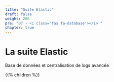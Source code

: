 ```yaml
---
title: "Suite Elastic"
draft: false
weight: 206
pre: "07 - <i class='fas fa-database'></i> "
chapter: true
---
```


# La suite Elastic

Base de données et centralisation de logs avancée

{{% children  %}}

<!--

Monitoring d’applications avec ELK & Elastic APM
Collecte, manipulation et contrôle de données applicatives
Objectifs
 Découvrir Elasticsearch et les dernières nouveautés d’Elastic Stack  Connaissance de la stack ELK (avec Beats ELKB / BELK) Alimenter Elasticsearch avec de nombreuses sources de données Structurer et enrichir des données hétérogènes
 Transférer des données brutes depuis un fichier ou un broker  Produire des tableaux de bords / dashboards avec Kibana Monitoring système, JMX, Métier et BI Validation et contrôle des performances par APM
Programme
1ère partie : Les bases de la suite ELK
￼
￼ ￼
Durée 3 jours 21 heures
￼
￼
1.
2.
3.
Présentation générale
 Les moteurs de recherches  Les solutions existantes Elasticsearch et Kibana Les cas d'utilisation
 La suite Elastic Indexation de documents
 Création et Suppression d'un index Indexation d'un document Mise à jour et suppression d'un document  Récupérer tous les documents indexés Indexation en masse via l'API bulk Les alias
Schéma et Structure d'un document ELK
 Le Mapping Les Char Filters Les Tokenizers Les Token Filters Les Analyzers built-in et custom  Tester son schéma Les Templates
￼ ￼ ￼
2ème partie : Manipulation et Extraction des données
	1.	Recherches  La syntaxe Lucene Les recherches full text Les recherches exactes Les recherches géographiques  Les recherches boolèennes
	2.	Agrégations  Structures de test Structures de répétition
	3.	Passer à la pratique  Comment récupérer des données efficacement  Appliquer les bonnes pratiques d’utilisation
￼ ￼ ￼ ￼
1
￼
3ème partie : La collecte massive de données
1. Beats
 Ingest Pipeline  Filebeat Metricbeat Packetbeat
 Heartbeat Les modules
2. Logstash
 Création d'un pipeline Logstash  Configuration Inputs Outputs
 Filters  NGrok
4ème partie : Contrôles & Performances
1. Visualisation par Kibana
 Visualisation  Dashboard Canvas Lens
 Spaces Monitoring
2. APM – Performances des applications
 Installation et configuration Langages supportés Transactions, Spans, Metrics, ...  APM côté serveur APM côté navigateur
		  L’apprentissage de l’ensemble des outils nécessaires à un monitoring de données et d’applications grâce à une suite leader dans ce domaine.
		  Une mise en pratique immédiate à travers la réalisation de collecte de données, modélisation, tableaux de bord permettant la collecte et la transformation de données dans un cycle DevOps (60% du temps de la formation est consacré aux travaux pratiques).
		  Répartition « théorie » / « travaux pratiques et travaux de groupe » : 40%/60%.
		  Cette formation se compose d’une alternance d’apports théoriques, de travaux pratiques de groupes de phases d’échanges entre participants et de synthèses de la part du formateur.
		  Ressources pédagogiques :  Plusieurs supports de cours en français incluant un cahier d’ateliers, des énoncés et de leurs corrigés qui intègrent des modèles de documents réutilisables à l’issue de la formation.
		  ElasticSearch est un puissant moteur de recherche reconnu et utilisé par de grands acteurs internationaux. Orienté “document” au sens NoSQL du terme, toutes les données sont stockées sous forme de documents structurés.
		  Cette suite ELK représente un excellent moyen d’intégrer un monitoring complet et puissantdans une chaine d’intégration et de déploiement continu, et fait partie des outils d’entreprises les plus utilisés.
￼ ￼ ￼ ￼ ￼ ￼
Les plus de cette formation
Moyens pédagogiques
Contexte DevOps
2  -->
